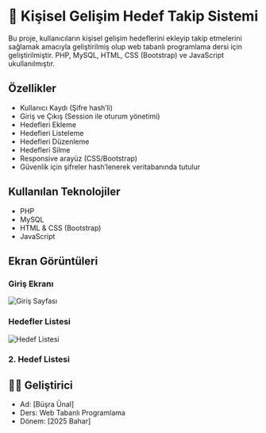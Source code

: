 # 📘 Kişisel Gelişim Hedef Takip Sistemi

Bu proje, kullanıcıların kişisel gelişim hedeflerini ekleyip takip etmelerini sağlamak amacıyla geliştirilmiş olup web tabanlı programlama dersi için geliştirilmiştir. PHP, MySQL, HTML, CSS (Bootstrap) ve JavaScript ukullanılmıştır.

## Özellikler

- Kullanıcı Kaydı (Şifre hash’li)
- Giriş ve Çıkış (Session ile oturum yönetimi)
-  Hedefleri Ekleme
-  Hedefleri Listeleme
-  Hedefleri Düzenleme
-  Hedefleri Silme
-  Responsive arayüz (CSS/Bootstrap)
- Güvenlik için şifreler hash’lenerek veritabanında tutulur

## Kullanılan Teknolojiler

- PHP 
- MySQL
- HTML & CSS (Bootstrap)
- JavaScript 

## Ekran Görüntüleri
### Giriş Ekranı
![Giriş Sayfası](gorseller/wtp1.png)

### Hedefler Listesi
![Hedef Listesi](gorseller/wtys2.png)

### 2. Hedef Listesi




## 👩‍💻 Geliştirici

- Ad: [Büşra Ünal]
- Ders: Web Tabanlı Programlama
- Dönem: [2025 Bahar]

